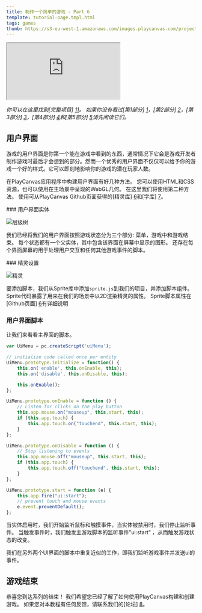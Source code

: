 ```yaml
---
title: 制作一个简单的游戏 - Part 6
template: tutorial-page.tmpl.html
tags: games
thumb: https://s3-eu-west-1.amazonaws.com/images.playcanvas.com/projects/12/406050/LIJTDO-image-75.jpg
---
```


<iframe src="https://playcanv.as/p/KH37bnOk?overlay=false"></iframe>

*你可以在这里找到[完整项目] [11]。 如果你没有看过[第1部分] [1]，[第2部分] [2]，[第3部分] [3]，[第4部分] [4]和[第5部分] [5]请先阅读它们。*

## 用户界面

游戏的用户界面是你第一个能在游戏中看到的东西，通常情况下它会是游戏开发者制作游戏时最后才会想到的部分。然而一个优秀的用户界面不仅仅可以给予你的游戏一个好的样式。它可以即刻地影响你的游戏的潜在玩家人数。

在PlayCanvas应用程序中构建用户界面有好几种方法。 您可以使用HTML和CSS资源，也可以使用在主场景中呈现的WebGL几何。 在这里我们将使用第二种方法。 使用可从PlayCanvas Github页面获得的[精灵库] [6]和[字库] [7]。

### 用户界面实体

![层级树][9]

我们已经将我们的用户界面按照游戏状态分为三个部分: 菜单，游戏中和游戏结束。 每个状态都有一个父实体，其中包含该界面在屏幕中显示的图形。 还存在每个界面屏幕的用于处理用户交互和任何其他游戏事件的脚本。

### 精灵设置

![精灵][10]

要添加脚本，我们从Sprite库中添加`sprite.js`到我们的项目，并添加脚本组件。 Sprite代码暴露了用来在我们的场景中以2D渲染精灵的属性。 Sprite脚本属性在[Github页面] [6]有详细说明

### 用户界面脚本

让我们来看看主界面的脚本。

```javascript
var UiMenu = pc.createScript('uiMenu');

// initialize code called once per entity
UiMenu.prototype.initialize = function() {
    this.on('enable', this.onEnable, this);
    this.on('disable', this.onDisable, this);

    this.onEnable();
};

UiMenu.prototype.onEnable = function () {
    // Listen for clicks on the play button
    this.app.mouse.on("mouseup", this.start, this);
    if (this.app.touch) {
        this.app.touch.on("touchend", this.start, this);
    }
};

UiMenu.prototype.onDisable = function () {
    // Stop listening to events
    this.app.mouse.off("mouseup", this.start, this);
    if (this.app.touch) {
        this.app.touch.off("touchend", this.start, this);
    }
};

UiMenu.prototype.start = function (e) {
    this.app.fire("ui:start");
    // prevent touch and mouse events
    e.event.preventDefault();
};
```

当实体启用时，我们开始监听鼠标和触摸事件，当实体被禁用时，我们停止监听事件。 当触发事件时，我们触发主游戏脚本的监听事件"ui:start" ，从而触发游戏状态的改变。

我们在另外两个UI界面的脚本中重复近似的工作，即我们监听游戏事件并发送ui的事件。

## 游戏结束

恭喜您到达系列的结束！ 我们希望您已经了解了如何使用PlayCanvas构建和创建游戏。 如果您对本教程有任何反馈，请联系我们的[论坛] [8]。

[1]: /tutorials/beginner/keepyup-part-one
[2]: /tutorials/beginner/keepyup-part-two
[3]: /tutorials/beginner/keepyup-part-three
[4]: /tutorials/beginner/keepyup-part-four
[5]: /tutorials/beginner/keepyup-part-five
[6]: https://github.com/playcanvas/sprites
[7]: https://github.com/playcanvas/fonts
[8]: http://forum.playcanvas.com
[9]: /images/tutorials/beginner/keepyup-part-six/ui-hierarchy.jpg
[10]: /images/tutorials/beginner/keepyup-part-six/sprite-setup.jpg
[11]: https://playcanvas.com/project/406050

